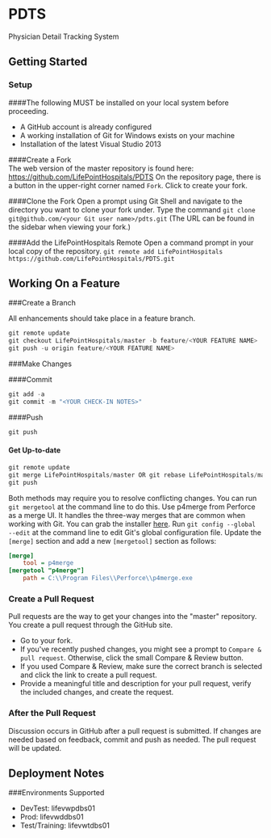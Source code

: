 PDTS
====

Physician Detail Tracking System

## Getting Started

### Setup
####The following MUST be installed on your local system before proceeding.

  * A GitHub account is already configured
  * A working installation of Git for Windows exists on your machine
  * Installation of the latest Visual Studio 2013
  
####Create a Fork	
The web version of the master repository is found here: https://github.com/LifePointHospitals/PDTS
On the repository page, there is a button in the upper-right corner named `Fork`. 
Click to create your fork.

####Clone the Fork
Open a prompt using Git Shell and navigate to the directory you want to clone your fork under.
Type the command `git clone git@github.com/<your Git user name>/pdts.git` 
(The URL can be found in the sidebar when viewing your fork.)

####Add the LifePointHospitals Remote
Open a command prompt in your local copy of the repository.
`git remote add LifePointHospitals https://github.com/LifePointHospitals/PDTS.git`

## Working On a Feature

###Create a Branch

All enhancements should take place in a feature branch.

```PowerShell
git remote update
git checkout LifePointHospitals/master -b feature/<YOUR FEATURE NAME>
git push -u origin feature/<YOUR FEATURE NAME>
```

###Make Changes

####Commit

```PowerShell
git add -a
git commit -m "<YOUR CHECK-IN NOTES>"
```

####Push
```PowerShell
git push
```

#### Get Up-to-date
```PowerShell
git remote update
git merge LifePointHospitals/master OR git rebase LifePointHospitals/master
git push
```

Both methods may require you to resolve conflicting changes. 
You can run `git mergetool` at the command line to do this. 
Use p4merge from Perforce as a merge UI. 
It handles the three-way merges that are common when working with Git. 
You can grab the installer [here](http://www.perforce.com/downloads/Perforce-Software-Version-Management/complete_list/20-20#10). 
Run `git config --global --edit` at the command line to edit Git's global configuration file. 
Update the `[merge]` section and add a new `[mergetool]` section as follows:

```INI
[merge]
    tool = p4merge
[mergetool "p4merge"]
    path = C:\\Program Files\\Perforce\\p4merge.exe
```

### Create a Pull Request

Pull requests are the way to get your changes into the "master" repository. You create a pull request through the GitHub site.

  * Go to your fork.
  * If you've recently pushed changes, you might see a prompt to `Compare & pull request`. Otherwise, click the small Compare & Review button.
  * If you used Compare & Review, make sure the correct branch is selected and click the link to create a pull request.
  * Provide a meaningful title and description for your pull request, verify the included changes, and create the request.

### After the Pull Request

Discussion occurs in GitHub after a pull request is submitted. 
If changes are needed based on feedback, commit and push as needed. 
The pull request will be updated.

## Deployment Notes

###Environments Supported
* DevTest: lifevwpdbs01
* Prod: lifevwddbs01
* Test/Training: lifevwtdbs01
